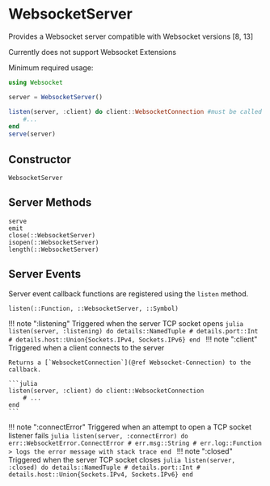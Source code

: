 # WebsocketServer
Provides a Websocket server compatible with Websocket versions [8, 13]

Currently does not support Websocket Extensions

Minimum required usage:
```julia
using Websocket

server = WebsocketServer()

listen(server, :client) do client::WebsocketConnection #must be called before `serve`
    #...
end
serve(server)
```

## Constructor
```@docs
WebsocketServer
```
## Server Methods
```@docs
serve
emit
close(::WebsocketServer)
isopen(::WebsocketServer)
length(::WebsocketServer)
```
## Server Events
Server event callback functions are registered using the `listen` method.
```@docs
listen(::Function, ::WebsocketServer, ::Symbol)
```
!!! note ":listening"
    Triggered when the server TCP socket opens
    ```julia
    listen(server, :listening) do details::NamedTuple
        # details.port::Int
        # details.host::Union{Sockets.IPv4, Sockets.IPv6}
    end
    ```
!!! note ":client"
    Triggered when a client connects to the server

    Returns a [`WebsocketConnection`](@ref Websocket-Connection) to the callback.

    ```julia
    listen(server, :client) do client::WebsocketConnection
        # ...
    end
    ```
!!! note ":connectError"
    Triggered when an attempt to open a TCP socket listener fails
    ```julia
    listen(server, :connectError) do err::WebsocketError.ConnectError
        # err.msg::String
        # err.log::Function > logs the error message with stack trace
    end
    ```
!!! note ":closed"
    Triggered when the server TCP socket closes
    ```julia
    listen(server, :closed) do details::NamedTuple
        # details.port::Int
        # details.host::Union{Sockets.IPv4, Sockets.IPv6}
    end
    ```